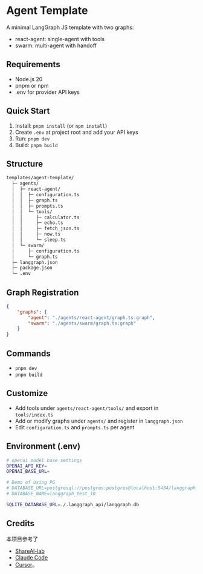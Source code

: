 # Agent Template

A minimal LangGraph JS template with two graphs:

-   react-agent: single-agent with tools
-   swarm: multi-agent with handoff

## Requirements

-   Node.js 20
-   pnpm or npm
-   .env for provider API keys

## Quick Start

1. Install: `pnpm install` (or `npm install`)
2. Create `.env` at project root and add your API keys
3. Run: `pnpm dev`
4. Build: `pnpm build`

## Structure

```txt
templates/agent-template/
  ├─ agents/
  │  ├─ react-agent/
  │  │  ├─ configuration.ts
  │  │  ├─ graph.ts
  │  │  ├─ prompts.ts
  │  │  └─ tools/
  │  │     ├─ calculator.ts
  │  │     ├─ echo.ts
  │  │     ├─ fetch_json.ts
  │  │     ├─ now.ts
  │  │     └─ sleep.ts
  │  └─ swarm/
  │     ├─ configuration.ts
  │     └─ graph.ts
  ├─ langgraph.json
  ├─ package.json
  └─ .env
```

## Graph Registration

```json
{
    "graphs": {
        "agent": "./agents/react-agent/graph.ts:graph",
        "swarm": "./agents/swarm/graph.ts:graph"
    }
}
```

## Commands

-   `pnpm dev`
-   `pnpm build`

## Customize

-   Add tools under `agents/react-agent/tools/` and export in `tools/index.ts`
-   Add or modify graphs under `agents/` and register in `langgraph.json`
-   Edit `configuration.ts` and `prompts.ts` per agent

## Environment (.env)

```sh
# openai model base settings
OPENAI_API_KEY=
OPENAI_BASE_URL=

# Demo of Using PG
# DATABASE_URL=postgresql://postgres:postgres@localhost:5434/langgraph_test_10?sslmode=require
# DATABASE_NAME=langgraph_test_10

SQLITE_DATABASE_URL=./.langgraph_api/langgraph.db
```

## Credits

本项目参考了

-   [ShareAI-lab](https://github.com/shareAI-lab)
-   [Claude Code](https://docs.anthropic.com/)
-   [Cursor](https://cursor.com/)。
